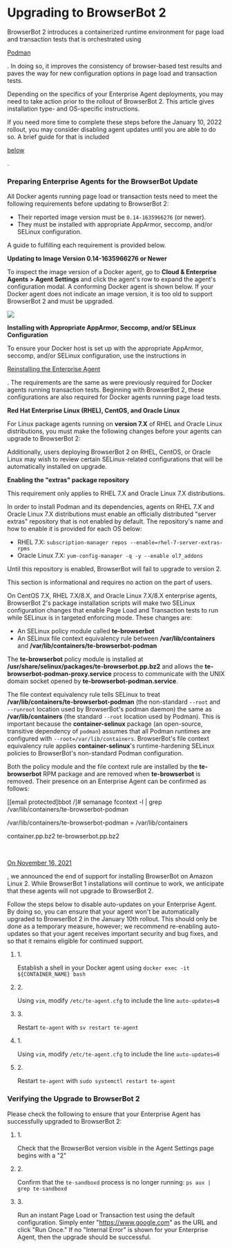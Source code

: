 # Upgrading to BrowserBot 2

BrowserBot 2 introduces a containerized runtime environment for page load and transaction tests that is orchestrated using

[Podman](https://podman.io/)

. In doing so, it improves the consistency of browser-based test results and paves the way for new configuration options in page load and transaction tests.

Depending on the specifics of your Enterprise Agent deployments, you may need to take action prior to the rollout of BrowserBot 2. This article gives installation type- and OS-specific instructions.

If you need more time to complete these steps before the January 10, 2022 rollout, you may consider disabling agent updates until you are able to do so. A brief guide for that is included

[below](broken-reference)

.

### Preparing Enterprise Agents for the BrowserBot Update <a href="#preparing-enterprise-agents-for-the-browserbot-update" id="preparing-enterprise-agents-for-the-browserbot-update"></a>

All Docker agents running page load or transaction tests need to meet the following requirements before updating to BrowserBot 2:

* Their reported image version must be `0.14-1635966276` (or newer).
* They must be installed with appropriate AppArmor, seccomp, and/or SELinux configuration.

A guide to fulfilling each requirement is provided below.

**Updating to Image Version 0.14-1635966276 or Newer**

To inspect the image version of a Docker agent, go to **Cloud & Enterprise Agents > Agent Settings** and click the agent's row to expand the agent's configuration modal. A conforming Docker agent is shown below. If your Docker agent does not indicate an image version, it is too old to support BrowserBot 2 and must be upgraded.

![](https://2360053865-files.gitbook.io/\~/files/v0/b/gitbook-x-prod.appspot.com/o/spaces%2F-M4QARF6s57qxMrOHDTZ%2Fuploads%2Fgit-blob-1dbca9f925571039869d2407a6a77c58cc9148f3%2Fproduct-documentation\_global-vantage-points\_enterprise-agents\_upgrading-to-browserbot-2\_1.png?alt=media)

**Installing with Appropriate AppArmor, Seccomp, and/or SELinux Configuration**

To ensure your Docker host is set up with the appropriate AppArmor, seccomp, and/or SELinux configuration, use the instructions in

[Reinstalling the Enterprise Agent](<../../.gitbook/assets/enterprise agent deployment using docker (1)>)

. The requirements are the same as were previously required for Docker agents running transaction tests. Beginning with BrowserBot 2, these configurations are also required for Docker agents running page load tests.

**Red Hat Enterprise Linux (RHEL), CentOS, and Oracle Linux**

For Linux package agents running on **version 7.X** of RHEL and Oracle Linux distributions, you must make the following changes before your agents can upgrade to BrowserBot 2:

Additionally, users deploying BrowserBot 2 on RHEL, CentOS, or Oracle Linux may wish to review certain SELinux-related configurations that will be automatically installed on upgrade.

**Enabling the "extras" package repository**

This requirement only applies to RHEL 7.X and Oracle Linux 7.X distributions.

In order to install Podman and its dependencies, agents on RHEL 7.X and Oracle Linux 7.X distributions must enable an officially distributed "server extras" repository that is not enabled by default. The repository's name and how to enable it is provided for each OS below:

* RHEL 7.X: `subscription-manager repos --enable=rhel-7-server-extras-rpms`
* Oracle Linux 7.X: `yum-config-manager -q -y --enable ol7_addons`

Until this repository is enabled, BrowserBot will fail to upgrade to version 2.

This section is informational and requires no action on the part of users.

On CentOS 7.X, RHEL 7.X/8.X, and Oracle Linux 7.X/8.X enterprise agents, BrowserBot 2's package installation scripts will make two SELinux configuration changes that enable Page Load and Transaction tests to run while SELinux is in targeted enforcing mode. These changes are:

* An SELinux policy module called **te-browserbot**
* An SELinux file context equivalency rule between **/var/lib/containers** and **/var/lib/containers/te-browserbot-podman**

The **te-browserbot** policy module is installed at **/usr/share/selinux/packages/te-browserbot.pp.bz2** and allows the **te-browserbot-podman-proxy.service** process to communicate with the UNIX domain socket opened by **te-browserbot-podman.service**.

The file context equivalency rule tells SELinux to treat **/var/lib/containers/te-browserbot-podman** (the non-standard `--root` and `--runroot` location used by BrowserBot's podman daemon) the same as **/var/lib/containers** (the standard `--root` location used by Podman). This is important because the **container-selinux** package (an open-source, transitive dependency of `podman`) assumes that all Podman runtimes are configured with `--root=/var/lib/containers`. BrowserBot's file context equivalency rule applies **container-selinux**'s runtime-hardening SELinux policies to BrowserBot's non-standard Podman configuration.

Both the policy module and the file context rule are installed by the **te-browserbot** RPM package and are removed when **te-browserbot** is removed. Their presence on an Enterprise Agent can be confirmed as follows:

\[\[email protected]bbot /]# semanage fcontext -l | grep /var/lib/containers/te-browserbot-podman

/var/lib/containers/te-browserbot-podman = /var/lib/containers

container.pp.bz2 te-browserbot.pp.bz2

​

[On November 16, 2021](https://docs.thousandeyes.com/whats-new/changelog#2021-11-16)

, we announced the end of support for installing BrowserBot on Amazon Linux 2. While BrowserBot 1 installations will continue to work, we anticipate that these agents will not upgrade to BrowserBot 2.

Follow the steps below to disable auto-updates on your Enterprise Agent. By doing so, you can ensure that your agent won't be automatically upgraded to BrowserBot 2 in the January 10th rollout. This should only be done as a temporary measure, however; we recommend re-enabling auto-updates so that your agent receives important security and bug fixes, and so that it remains eligible for continued support.

1.  1\.

    Establish a shell in your Docker agent using `docker exec -it ${CONTAINER_NAME} bash`
2.  2\.

    Using `vim`, modify `/etc/te-agent.cfg` to include the line `auto-updates=0`
3.  3\.

    Restart `te-agent` with `sv restart te-agent`
4.  1\.

    Using `vim`, modify `/etc/te-agent.cfg` to include the line `auto-updates=0`
5.  2\.

    Restart `te-agent` with `sudo systemctl restart te-agent`

### Verifying the Upgrade to BrowserBot 2 <a href="#verifying-the-upgrade-to-browserbot-2" id="verifying-the-upgrade-to-browserbot-2"></a>

Please check the following to ensure that your Enterprise Agent has successfully upgraded to BrowserBot 2:

1.  1\.

    Check that the BrowserBot version visible in the Agent Settings page begins with a "2"
2.  2\.

    Confirm that the `te-sandboxd` process is no longer running: `ps aux | grep te-sandboxd`
3.  3\.

    Run an instant Page Load or Transaction test using the default configuration. Simply enter "https://www.google.com" as the URL and click "Run Once." If no "Internal Error" is shown for your Enterprise Agent, then the upgrade should be successful.
